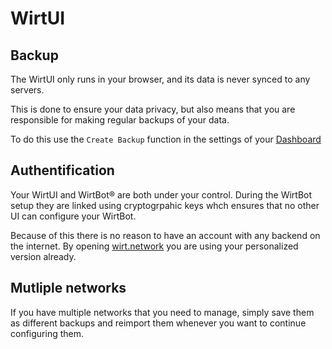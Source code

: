 # WirtUI

## Backup

The WirtUI only runs in your browser, and its data is never synced to any servers.

This is done to ensure your data privacy, but also means that you are responsible for making regular backups of your data.

To do this use the `Create Backup` function in the settings of your [Dashboard](https://wirt.network/dashboard)

## Authentification

Your WirtUI and WirtBot® are both under your control.
During the WirtBot setup they are linked using cryptogrpahic keys whch ensures that no other UI can configure your WirtBot.

Because of this there is no reason to have an account with any backend on the internet.
By opening [wirt.network](https://wirt.network) you are using your personalized version already.

## Mutliple networks

If you have multiple networks that you need to manage, simply save them as different backups and reimport them whenever you want to continue configuring them.
